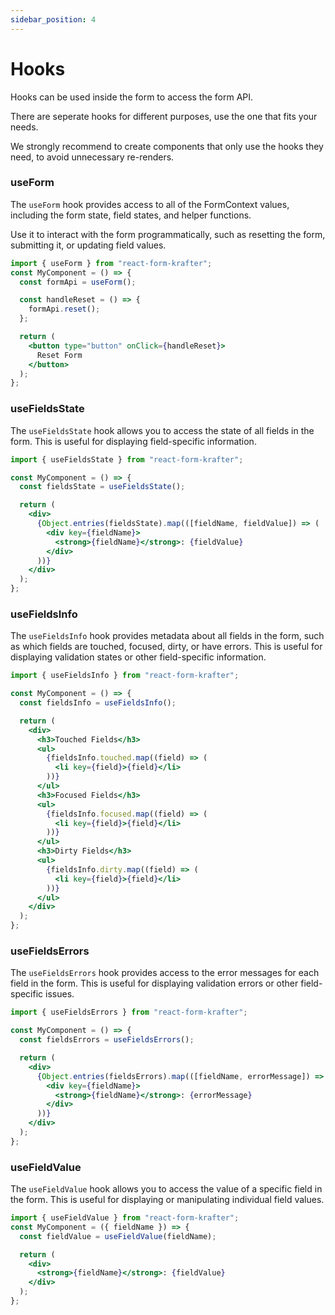 ```yaml
---
sidebar_position: 4
---
```


# Hooks

Hooks can be used inside the form to access the form API.

There are seperate hooks for different purposes, use the one that fits your needs.

We strongly recommend to create components that only use the hooks they need, to avoid unnecessary re-renders.

### useForm

The `useForm` hook provides access to all of the FormContext values, including the form state, field states, and helper functions.

Use it to interact with the form programmatically, such as resetting the form, submitting it, or updating field values.

```jsx title="src/components/fields/FieldBase.jsx"
import { useForm } from "react-form-krafter";
const MyComponent = () => {
  const formApi = useForm();

  const handleReset = () => {
    formApi.reset();
  };

  return (
    <button type="button" onClick={handleReset}>
      Reset Form
    </button>
  );
};
```

### useFieldsState

The `useFieldsState` hook allows you to access the state of all fields in the form. This is useful for displaying field-specific information.

```jsx title="src/components/fields/FieldBase.jsx"
import { useFieldsState } from "react-form-krafter";

const MyComponent = () => {
  const fieldsState = useFieldsState();

  return (
    <div>
      {Object.entries(fieldsState).map(([fieldName, fieldValue]) => (
        <div key={fieldName}>
          <strong>{fieldName}</strong>: {fieldValue}
        </div>
      ))}
    </div>
  );
};
```

### useFieldsInfo

The `useFieldsInfo` hook provides metadata about all fields in the form, such as which fields are touched, focused, dirty, or have errors. This is useful for displaying validation states or other field-specific information.

```jsx title="src/components/fields/FieldBase.jsx"
import { useFieldsInfo } from "react-form-krafter";

const MyComponent = () => {
  const fieldsInfo = useFieldsInfo();

  return (
    <div>
      <h3>Touched Fields</h3>
      <ul>
        {fieldsInfo.touched.map((field) => (
          <li key={field}>{field}</li>
        ))}
      </ul>
      <h3>Focused Fields</h3>
      <ul>
        {fieldsInfo.focused.map((field) => (
          <li key={field}>{field}</li>
        ))}
      </ul>
      <h3>Dirty Fields</h3>
      <ul>
        {fieldsInfo.dirty.map((field) => (
          <li key={field}>{field}</li>
        ))}
      </ul>
    </div>
  );
};
```

### useFieldsErrors

The `useFieldsErrors` hook provides access to the error messages for each field in the form. This is useful for displaying validation errors or other field-specific issues.

```jsx title="src/components/fields/FieldBase.jsx"
import { useFieldsErrors } from "react-form-krafter";

const MyComponent = () => {
  const fieldsErrors = useFieldsErrors();

  return (
    <div>
      {Object.entries(fieldsErrors).map(([fieldName, errorMessage]) => (
        <div key={fieldName}>
          <strong>{fieldName}</strong>: {errorMessage}
        </div>
      ))}
    </div>
  );
};
```

### useFieldValue

The `useFieldValue` hook allows you to access the value of a specific field in the form. This is useful for displaying or manipulating individual field values.

```jsx title="src/components/fields/FieldBase.jsx"
import { useFieldValue } from "react-form-krafter";
const MyComponent = ({ fieldName }) => {
  const fieldValue = useFieldValue(fieldName);

  return (
    <div>
      <strong>{fieldName}</strong>: {fieldValue}
    </div>
  );
};
```
